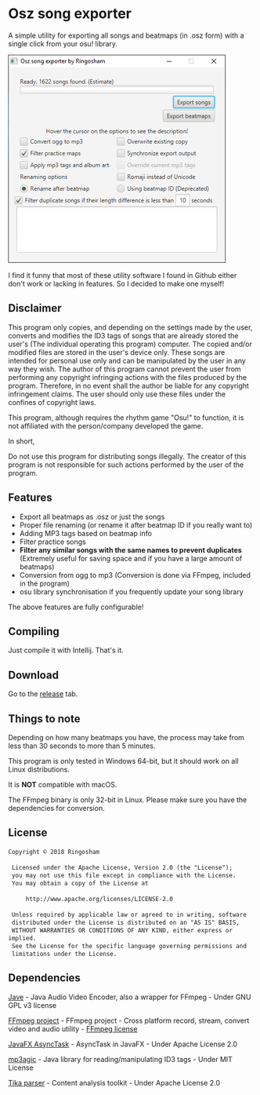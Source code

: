 # Osz song exporter
A simple utility for exporting all songs and beatmaps (in .osz form) with a single click from your osu! library.

![Screenshot](docs/screenshot.png)

I find it funny that most of these utility software I found in Github either don't work or lacking in features. So I decided to make one myself!
## Disclaimer
This program only copies, and depending on the settings made by the user, converts and modifies the ID3 tags of songs that are already stored the user's (The individual operating this program) computer. The copied and/or modified files are stored in the user's device only. These songs are intended for personal use only and can be manipulated by the user in any way they wish. The author of this program cannot prevent the user from performing any copyright infringing actions with the files produced by the program. Therefore, in no event shall the author be liable for any copyright infringement claims. The user should only use these files under the confines of copyright laws.

This program, although requires the rhythm game "Osu!" to function, it is not affiliated with the person/company developed the game.

In short,

Do not use this program for distributing songs illegally. The creator of this program is not responsible for such actions performed by the user of the program. 
## Features
* Export all beatmaps as .osz or just the songs
* Proper file renaming (or rename it after beatmap ID if you really want to)
* Adding MP3 tags based on beatmap info
* Filter practice songs
* **Filter any similar songs with the same names to prevent duplicates** (Extremely useful for saving space and if you have a large amount of beatmaps) 
* Conversion from ogg to mp3 (Conversion is done via FFmpeg, included in the program)
* osu library synchronisation if you frequently update your song library

The above features are fully configurable!
## Compiling
Just compile it with Intellij. That's it.

## Download
Go to the [release](https://github.com/ringosham/Osu-Exporter/releases) tab.

## Things to note
Depending on how many beatmaps you have, the process may take from less than 30 seconds to more than 5 minutes.

This program is only tested in Windows 64-bit, but it should work on all Linux distributions.

It is **NOT** compatible with macOS.

The FFmpeg binary is only 32-bit in Linux. Please make sure you have the dependencies for conversion.
## License
```
Copyright © 2018 Ringosham
 
 Licensed under the Apache License, Version 2.0 (the "License");
 you may not use this file except in compliance with the License.
 You may obtain a copy of the License at
 
     http://www.apache.org/licenses/LICENSE-2.0
 
 Unless required by applicable law or agreed to in writing, software
 distributed under the License is distributed on an "AS IS" BASIS,
 WITHOUT WARRANTIES OR CONDITIONS OF ANY KIND, either express or implied.
 See the License for the specific language governing permissions and
 limitations under the License.
 ```
## Dependencies

[Jave](http://www.sauronsoftware.it/projects/jave/index.php) - Java Audio Video Encoder, also a wrapper for FFmpeg - Under GNU GPL v3 license

[FFmpeg project](https://ffmpeg.org) - FFmpeg project - Cross platform record, stream, convert video and audio utility - [FFmpeg license](https://ffmpeg.org/legal.html)

[JavaFX AsyncTask](https://github.com/victorlaerte/javafx-asynctask) - AsyncTask in JavaFX - Under Apache License 2.0

[mp3agic](https://github.com/mpatric/mp3agic) - Java library for reading/manipulating ID3 tags - Under MIT License

[Tika parser](https://tika.apache.org) - Content analysis toolkit - Under Apache License 2.0
